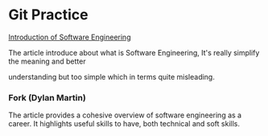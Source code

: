 # Git Practice

[Introduction of Software Engineering](https://www.mtu.edu/cs/undergraduate/software/what/)

The article introduce about what is Software Engineering, It's really simplify the meaning and better 

understanding but too simple which in terms quite misleading. 

### Fork (Dylan Martin)

The article provides a cohesive overview of software engineering as a career. It highlights useful skills to have, both technical and soft skills.

